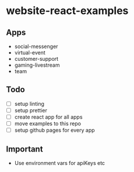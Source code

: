 # website-react-examples

## Apps

- social-messenger
- virtual-event
- customer-support
- gaming-livestream
- team

## Todo

- [ ] setup linting
- [ ] setup prettier
- [ ] create react app for all apps
- [ ] move examples to this repo 
- [ ] setup github pages for every app

## Important

- Use environment vars for apiKeys etc
